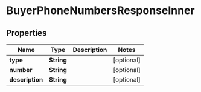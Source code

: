 

# BuyerPhoneNumbersResponseInner


## Properties

| Name | Type | Description | Notes |
|------------ | ------------- | ------------- | -------------|
|**type** | **String** |  |  [optional] |
|**number** | **String** |  |  [optional] |
|**description** | **String** |  |  [optional] |



